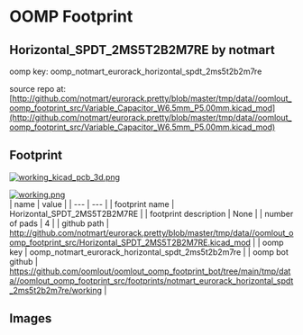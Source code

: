 # OOMP Footprint  
## Horizontal_SPDT_2MS5T2B2M7RE  by notmart  
  
oomp key: oomp_notmart_eurorack_horizontal_spdt_2ms5t2b2m7re  
  
source repo at: [http://github.com/notmart/eurorack.pretty/blob/master/tmp/data//oomlout_oomp_footprint_src/Variable_Capacitor_W6.5mm_P5.00mm.kicad_mod](http://github.com/notmart/eurorack.pretty/blob/master/tmp/data//oomlout_oomp_footprint_src/Variable_Capacitor_W6.5mm_P5.00mm.kicad_mod)  
## Footprint  
  
[![working_kicad_pcb_3d.png](working_kicad_pcb_3d_600.png)](working_kicad_pcb_3d.png)  
  
[![working.png](working_600.png)](working.png)  
| name | value | 
| --- | --- | 
| footprint name | Horizontal_SPDT_2MS5T2B2M7RE | 
| footprint description | None | 
| number of pads | 4 | 
| github path | http://github.com/notmart/eurorack.pretty/blob/master/tmp/data//oomlout_oomp_footprint_src/Horizontal_SPDT_2MS5T2B2M7RE.kicad_mod | 
| oomp key | oomp_notmart_eurorack_horizontal_spdt_2ms5t2b2m7re | 
| oomp bot github | https://github.com/oomlout/oomlout_oomp_footprint_bot/tree/main/tmp/data//oomlout_oomp_footprint_src/footprints/notmart_eurorack_horizontal_spdt_2ms5t2b2m7re/working | 
## Images  
